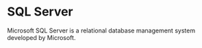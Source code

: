 # SQL Server

Microsoft SQL Server is a relational database management system developed by Microsoft.
